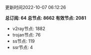 更新时间2022-10-07 06:12:26

**总订阅: 64**
**总节点: 8662**
**有效节点: 2081**
- v2ray节点: 1882
- trojan节点: 76
- ss节点: 119
- ssr节点: 4
